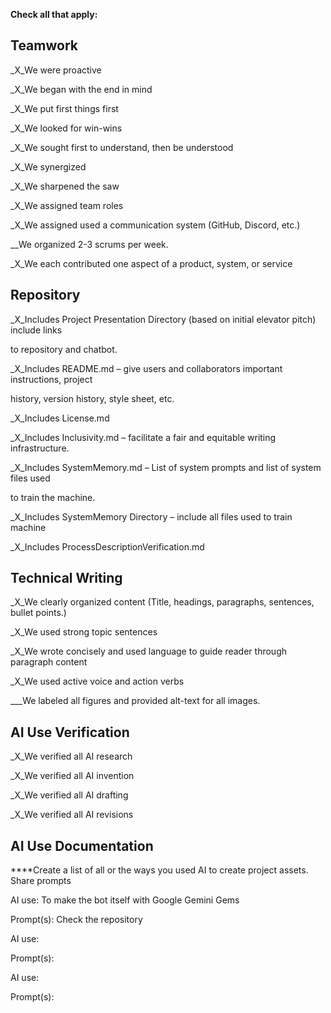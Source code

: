 **Check all that apply:**

## Teamwork

_X_We were proactive

_X_We began with the end in mind

_X_We put first things first

_X_We looked for win-wins

_X_We sought first to understand, then be understood

_X_We synergized

_X_We sharpened the saw

 

_X_We assigned team roles

_X_We assigned used a communication system (GitHub, Discord, etc.)

__We organized 2-3 scrums per week.

_X_We each contributed one aspect of a product, system, or service

 

## Repository

_X_Includes Project Presentation Directory (based on initial elevator pitch) include links

to repository and chatbot.

_X_Includes README.md – give users and collaborators important instructions, project

history, version history, style sheet, etc.

_X_Includes License.md

_X_Includes Inclusivity.md – facilitate a fair and equitable writing infrastructure.

_X_Includes SystemMemory.md – List of system prompts and list of system files used

to train the machine.

_X_Includes SystemMemory Directory – include all files used to train machine

_X_Includes ProcessDescriptionVerification.md

 

## Technical Writing

_X_We clearly organized content (Title, headings, paragraphs, sentences, bullet points.)

_X_We used strong topic sentences

_X_We wrote concisely and used language to guide reader through paragraph content

_X_We used active voice and action verbs

___We labeled all figures and provided alt-text for all images.  

 

## AI Use Verification

_X_We verified all AI research

_X_We verified all AI invention

_X_We verified all AI drafting

_X_We verified all AI revisions

 

## AI Use Documentation

****Create a list of all or the ways you used AI to create project assets. Share prompts

AI use: To make the bot itself with Google Gemini Gems

Prompt(s): Check the repository 

AI use:

Prompt(s):

AI use:

Prompt(s):